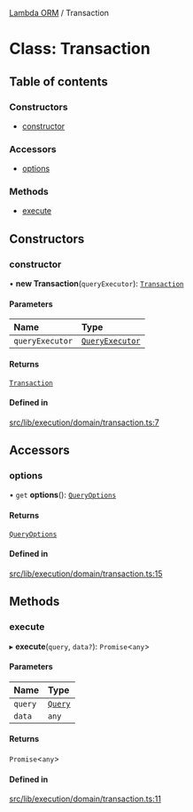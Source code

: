[Lambda ORM](../README.md) / Transaction

# Class: Transaction

## Table of contents

### Constructors

- [constructor](Transaction.md#constructor)

### Accessors

- [options](Transaction.md#options)

### Methods

- [execute](Transaction.md#execute)

## Constructors

### constructor

• **new Transaction**(`queryExecutor`): [`Transaction`](Transaction.md)

#### Parameters

| Name | Type |
| :------ | :------ |
| `queryExecutor` | [`QueryExecutor`](../interfaces/QueryExecutor.md) |

#### Returns

[`Transaction`](Transaction.md)

#### Defined in

[src/lib/execution/domain/transaction.ts:7](https://github.com/lambda-orm/lambdaorm/blob/3a79940e5d210908a3ae425c5f0e458704e6a47a/src/lib/execution/domain/transaction.ts#L7)

## Accessors

### options

• `get` **options**(): [`QueryOptions`](../interfaces/QueryOptions.md)

#### Returns

[`QueryOptions`](../interfaces/QueryOptions.md)

#### Defined in

[src/lib/execution/domain/transaction.ts:15](https://github.com/lambda-orm/lambdaorm/blob/3a79940e5d210908a3ae425c5f0e458704e6a47a/src/lib/execution/domain/transaction.ts#L15)

## Methods

### execute

▸ **execute**(`query`, `data?`): `Promise`\<`any`\>

#### Parameters

| Name | Type |
| :------ | :------ |
| `query` | [`Query`](Query.md) |
| `data` | `any` |

#### Returns

`Promise`\<`any`\>

#### Defined in

[src/lib/execution/domain/transaction.ts:11](https://github.com/lambda-orm/lambdaorm/blob/3a79940e5d210908a3ae425c5f0e458704e6a47a/src/lib/execution/domain/transaction.ts#L11)
